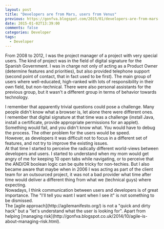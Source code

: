 ```yaml
---
layout: post
title: "Developers are from Mars, users from Venus"
previous: https://gonfva.blogspot.com/2015/01/developers-are-from-mars-users-from.html
date: 2015-01-02T13:39:00
comments: false
categories: Developer
tags:
  - Developer
---
```


From 2008 to 2012, I was the project manager of a project with very special users. The kind of project was in the field of digital signature for the Spanish Government. I was in charge not only of acting as a Product Owner (determine features and priorities), but also provided telephone support (second point of contact, that in fact used to be first). The main group of users where well-educated, high-ranked with lots of responsibility in their own field, but non-technical. There were also personal assistants for the previous group, but it wasn't a different group in terms of behavior towards technology.
<div>I remember that apparently trivial questions could pose a challenge. Many people didn't know what a browser is, let alone there were different ones.&nbsp;</div><div>I remember that digital signature at that time was a challenge (install Java, install a certificate, provide appropriate permissions for an applet). Something would fail, and you didn't know what. You would have to debug the process. The other problem for the users would be speed.&nbsp;</div><div>However, as developers it was difficult not to focus in a different set of features, and not try to improve the existing issues.</div><div>At that time I started to perceive the radically different world-views between developers and users. I started to understand when my mom would get angry of me for keeping 10 open tabs while navigating, or to perceive that the AND/OR boolean logic can be quite tricky for non-techies. But I also became aware that maybe when in 2006 I was acting as part of the client team for an outsourced project, it was not a bad provider what time after time would deliver a different thing from what we (technical guys) where expecting.</div><div>Nowadays, I think communication between users and developers is of great importance. The "I'll tell you want I want when I see it" is not something to be dismissed.&nbsp;</div><div>The [agile approach](http://agilemanifesto.org/) is not a "quick and dirty hack" but a "let's understand what the user is looking for". Apart from helping [managing risk](http://gonfva.blogspot.co.uk/2014/10/agile-is-about-managing-risk.html).</div>
